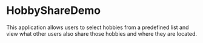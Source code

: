 # HobbyShareDemo
This application allows users to select hobbies from a predefined list and view what other users also share those hobbies and where they are located.
